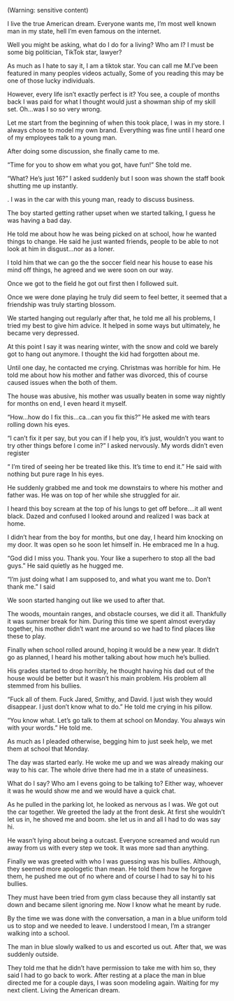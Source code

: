 (Warning: sensitive content)

I live the true American dream. Everyone wants me, I’m most well known man in my state, hell I’m even famous on the internet.

Well you might be asking, what do I do for a living? Who am I? I must be some big politician, TikTok star, lawyer?

As much as I hate to say it, I am a tiktok star.  You can call me M.I’ve been featured in many peoples videos actually, Some of you reading this may be one of those lucky individuals.

However, every life isn’t exactly perfect is it? You see, a couple of months back I was paid for what I thought would just a showman ship of my skill set. Oh…was I so so very wrong.

Let me start from the beginning of when this took place, I was in my store. I always chose to model my own brand. Everything was fine until I heard one of my employees talk to a young man.

After doing some discussion, she finally came to me.

“Time for you to show em what you got, have fun!” She told me.

“What? He’s just 16?” I asked suddenly but I soon was shown the staff book shutting me up instantly.

. I was in the car with this young man, ready to discuss business.
 
The boy started getting rather upset when we started talking, I guess he was having a bad day.

He told me about how he was being picked on at school, how he wanted things to change. He said he just wanted friends, people to be able to not look at him in disgust…nor as a loner.

I told him that we can go the the soccer field near his house to ease his mind off things, he agreed and we were soon on our way.

Once we got to the field he got out first then I followed suit.

Once we were done playing he truly did seem to feel better, it seemed that a friendship was truly starting blossom.

We started hanging out regularly after that, he told me all his problems, I tried my best to give him advice. It helped in some ways but ultimately, he became very depressed.

At this point I say it was nearing winter, with the snow and cold we barely got to hang out anymore. I thought the kid had forgotten about me.

Until one day, he contacted me crying. Christmas was horrible for him. He told me about how his mother and father was divorced, this of course caused issues when the both of them.

The house was abusive, his mother was usually beaten in some way nightly for months on end, I even heard it myself.

“How…how do I fix this…ca…can you fix this?” He asked me with tears rolling down his eyes.

“I can’t fix it per say, but you can if I help you, it’s just, wouldn’t you want to try other things before I come in?” I asked nervously. My words didn’t even register

“ I’m tired of seeing her be treated like this. It’s time to end it.” He said with nothing but pure rage In his eyes.

He suddenly grabbed me and took me downstairs to where his mother and father was. He was on top of her while she struggled for air.

I heard this boy scream at the top of his lungs to get off before….it all went black.
Dazed and confused I looked around and realized I was back at home.

I didn’t hear from the boy for months, but one day, I heard him knocking on my door. It was open so he soon let himself in. He embraced me In a hug.

“God did I miss you. Thank you. Your like a superhero to stop all the bad guys.” He said quietly as he hugged me. 

“I’m just doing what I am supposed to, and what you want me to. Don’t thank me.” I said 

We soon started hanging out like we used to after that.

The woods, mountain ranges, and obstacle courses, we did it all. Thankfully it was summer break for him. During this time we spent almost everyday together, his mother didn’t want me around so we had to find places like these to play.

Finally when school rolled around, hoping it would be a new year. It didn’t go as planned, I heard his mother talking about how much he’s bullied.

His grades started to drop horribly, he thought having his dad out of the house would be better but it wasn’t his main problem. His problem all stemmed from his bullies.

“Fuck all of them. Fuck Jared, Smithy, and David. I just wish they would disappear. I just don’t know what to do.” He told me crying in his pillow.


“You know what. Let’s go talk to them at school on Monday. You always win with your words.” He told me.

As much as I pleaded otherwise, begging him to just seek help, we met them at school that Monday.

The day was started early. He woke me up and we was already making our way to his car. The whole drive there had me in a state of uneasiness.

What do I say? Who am I evens going to be talking to? Either way, whoever it was he would show me and we would have a quick chat.

As he pulled in the parking lot, he looked as nervous as I was. We got out the car together. We greeted the lady at the front desk. At first she wouldn’t let us in, he shoved me and boom. she let us in and all I had to do was say hi.

He wasn’t lying about being a outcast. Everyone screamed and would run away from us with every step we took. It was more sad than anything.

Finally we was greeted with who I was guessing was his bullies. Although, they seemed more apologetic than mean. He told them how he forgave them, he pushed me out of no where and of course I had to say hi to his bullies.

They must have been tried from gym class because they all instantly sat down and became silent ignoring me. Now I know what he meant by rude.

By the time we was done with the conversation, a man in a blue uniform told us to stop and we needed to leave. I understood I mean, I’m a stranger walking into a school.

The man in blue  slowly  walked to us and escorted us out. After that, we was suddenly outside.

They told me that he didn’t have permission to take me with him so, they said I had to go back to work. After resting at a place the man in blue directed me for a couple days, I was soon modeling again. Waiting for my next client. Living the American dream.